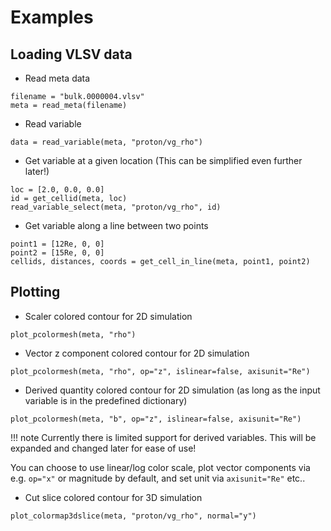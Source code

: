 # Examples

## Loading VLSV data

- Read meta data
```
filename = "bulk.0000004.vlsv"
meta = read_meta(filename)
```

- Read variable
```
data = read_variable(meta, "proton/vg_rho")
```

- Get variable at a given location (This can be simplified even further later!)
```
loc = [2.0, 0.0, 0.0]
id = get_cellid(meta, loc)
read_variable_select(meta, "proton/vg_rho", id)
```

- Get variable along a line between two points
```
point1 = [12Re, 0, 0]
point2 = [15Re, 0, 0]
cellids, distances, coords = get_cell_in_line(meta, point1, point2)
```

## Plotting

- Scaler colored contour for 2D simulation
```
plot_pcolormesh(meta, "rho")
```

- Vector z component colored contour for 2D simulation
```
plot_pcolormesh(meta, "rho", op="z", islinear=false, axisunit="Re")
```

- Derived quantity colored contour for 2D simulation (as long as the input variable is in the predefined dictionary)
```
plot_pcolormesh(meta, "b", op="z", islinear=false, axisunit="Re")
```

!!! note
    Currently there is limited support for derived variables. This will be expanded and changed later for ease of use!

You can choose to use linear/log color scale, plot vector components via e.g. `op="x"` or magnitude by default, and set unit via `axisunit="Re"` etc..

- Cut slice colored contour for 3D simulation
```
plot_colormap3dslice(meta, "proton/vg_rho", normal="y")
```